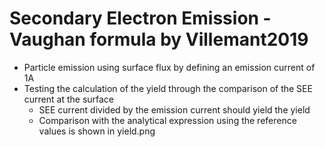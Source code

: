 # Secondary Electron Emission - Vaughan formula by Villemant2019
* Particle emission using surface flux by defining an emission current of 1A
* Testing the calculation of the yield through the comparison of the SEE current at the surface
  * SEE current divided by the emission current should yield the yield
  * Comparison with the analytical expression using the reference values is shown in yield.png